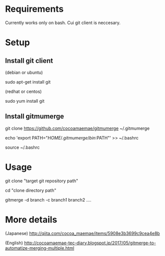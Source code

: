 # Requirements
Currently works only on bash. Cui git client is neccesary.

# Setup
## Install git client 
(debian or ubuntu)

sudo apt-get install git

(redhat or centos)

sudo yum install git


## Install gitmumerge
git clone https://github.com/cocoamaemae/gitmumerge ~/.gitmumerge

echo 'export PATH="$HOME/.gitmumerge/bin:$PATH"' >> ~/.bashrc

source ~/.bashrc

# Usage
git clone "target git repository path"

cd "clone directory path"

gitmerge -d branch -c branch1 branch2 ....

# More details
(Japanese)
http://qiita.com/cocoa_maemae/items/5908e3b3699c9cea4e8b

(English)
http://cocoamaemae-tec-diary.blogspot.jp/2017/05/gitmerge-to-automatize-merging-multiple.html

